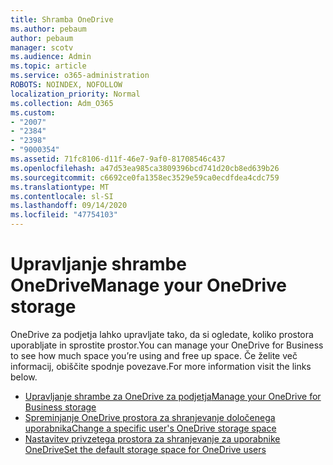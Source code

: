 ```yaml
---
title: Shramba OneDrive
ms.author: pebaum
author: pebaum
manager: scotv
ms.audience: Admin
ms.topic: article
ms.service: o365-administration
ROBOTS: NOINDEX, NOFOLLOW
localization_priority: Normal
ms.collection: Adm_O365
ms.custom:
- "2007"
- "2384"
- "2398"
- "9000354"
ms.assetid: 71fc8106-d11f-46e7-9af0-81708546c437
ms.openlocfilehash: a47d53ea985ca3809396bcd741d20cb8ed639b26
ms.sourcegitcommit: c6692ce0fa1358ec3529e59ca0ecdfdea4cdc759
ms.translationtype: MT
ms.contentlocale: sl-SI
ms.lasthandoff: 09/14/2020
ms.locfileid: "47754103"
---
```

# <a name="manage-your-onedrive-storage"></a><span data-ttu-id="d6d00-102">Upravljanje shrambe OneDrive</span><span class="sxs-lookup"><span data-stu-id="d6d00-102">Manage your OneDrive storage</span></span>

<span data-ttu-id="d6d00-103">OneDrive za podjetja lahko upravljate tako, da si ogledate, koliko prostora uporabljate in sprostite prostor.</span><span class="sxs-lookup"><span data-stu-id="d6d00-103">You can manage your OneDrive for Business to see how much space you’re using and free up space.</span></span>  <span data-ttu-id="d6d00-104">Če želite več informacij, obiščite spodnje povezave.</span><span class="sxs-lookup"><span data-stu-id="d6d00-104">For more information visit the links below.</span></span>

- [<span data-ttu-id="d6d00-105">Upravljanje shrambe za OneDrive za podjetja</span><span class="sxs-lookup"><span data-stu-id="d6d00-105">Manage your OneDrive for Business storage</span></span>](https://support.microsoft.com/office/31519161-059c-4764-b6f8-f5cd29f7fe68)
- [<span data-ttu-id="d6d00-106">Spreminjanje OneDrive prostora za shranjevanje določenega uporabnika</span><span class="sxs-lookup"><span data-stu-id="d6d00-106">Change a specific user's OneDrive storage space</span></span>](https://docs.microsoft.com/onedrive/change-user-storage)
- [<span data-ttu-id="d6d00-107">Nastavitev privzetega prostora za shranjevanje za uporabnike OneDrive</span><span class="sxs-lookup"><span data-stu-id="d6d00-107">Set the default storage space for OneDrive users</span></span>](https://docs.microsoft.com/onedrive/set-default-storage-space)